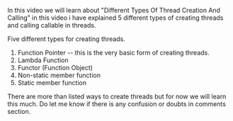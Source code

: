 In this video we will learn about "Different Types Of Thread Creation And Calling" in this video i have explained 5 different types of creating threads and calling callable in threads.

Five different types for creating threads.
1. Function Pointer -- this is the very basic form of creating threads.
2. Lambda Function
3. Functor (Function Object)
4. Non-static member function
5. Static member function

There are more than listed ways to create threads but for now we will learn this much. Do let me know if there is any confusion or doubts in comments section.